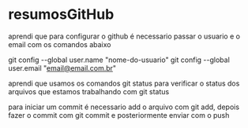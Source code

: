 # resumosGitHub

aprendi que para configurar o github é necessario passar o usuario e o email com os comandos abaixo

git config --global user.name "nome-do-usuario"
git config --global user.email "email@email.com.br"

aprendi que usamos os comandos git status para verificar o status dos arquivos que estamos trabalhando com git status

para iniciar um commit é necessario  add o arquivo com git add, depois fazer o commit com git commit e posteriormente enviar com o push

